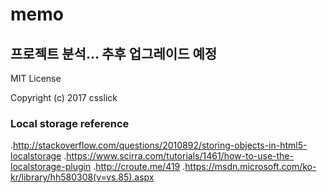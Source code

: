 # memo
## 프로젝트 분석... 추후 업그레이드 예정

MIT License

Copyright (c) 2017 csslick



### Local storage reference

.http://stackoverflow.com/questions/2010892/storing-objects-in-html5-localstorage
.https://www.scirra.com/tutorials/1461/how-to-use-the-localstorage-plugin
.http://croute.me/419
.https://msdn.microsoft.com/ko-kr/library/hh580308(v=vs.85).aspx
